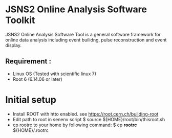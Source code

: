 # JSNS2 Online Analysis Software Toolkit
JSNS2 Online Analysis Software Tool is a general software framework for
online data analysis including event builidng, pulse reconstruction and event display.

## Requirement :
- Linux OS (Tested with scientific linux 7)
- Root 6 (6.14.06 or later)

# Initial setup
- Install ROOT with htto enabled. see https://root.cern.ch/building-root
- Edit path to root in senenv script
$ source ${HOME}/root/bin/thisroot.sh
- cp rootrc to your home by following command:
$ cp __rootrc__ ${HOME}/.rootrc


